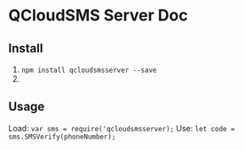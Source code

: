 # QCloudSMS Server Doc

## Install
1. `npm install qcloudsmsserver --save`
2. 
## Usage
Load:  `var sms = require('qcloudsmsserver);`
Use: `let code = sms.SMSVerify(phoneNumber);`